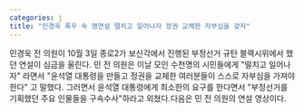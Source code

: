 ```yaml
---
categories: j
title: "민경욱 폭우 속 명연설 떨치고 일어나자 정권 교체한 자부심을 갖자"
---
```

민경욱 전 의원이 10월 3일 종로2가 보신각에서 진행된 부정선거 규탄 블랙시위에서 했던 연설이 심금을 울린다. 민 전 의원은 이날 모인 수천명의 시민들에게 "떨치고 일어나자" 라면서 "윤석열 대통령을 만들고 정권을 교체한 여러분들이 스스로 자부심을 가져야 한다" 고 말했다. 그러면서 윤석열 대통령에게 최소한의 요구를 한다면서 "부정선거를 기획했던 주요 인물들을 구속수사"하라고 외쳤다.다음은 민 전 의원의 연설 영상이다.